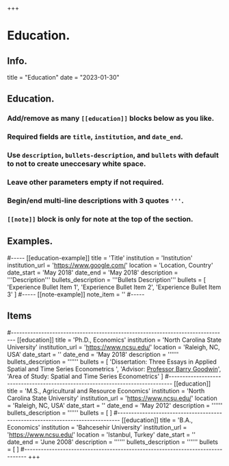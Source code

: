 +++
# Education.

## Info.
title = "Education"
date = "2023-01-30"

## Education.
### Add/remove as many `[[education]]` blocks below as you like.
### Required fields are `title`, `institution`, and `date_end`.
### Use `description`, `bullets-description`, and `bullets` with default to not to create uneccesary white space.
### Leave other parameters empty if not required.
### Begin/end multi-line descriptions with 3 quotes `'''`.
### `[[note]]` block is only for note at the top of the section.

## Examples.
#-----
[[education-example]]
  title = 'Title'
  institution = 'Institution'
  institution_url = 'https://www.google.com/'
  location = 'Location, Country'
  date_start = 'May 2018'
  date_end = 'May 2018'
  description = '''Description'''
  bullets_description = '''Bullets Description'''
  bullets = [
    'Experience Bullet Item 1',
    'Experience Bullet Item 2',
    'Experience Bullet Item 3'
    ]
#-----
[[note-example]]
  note_item = '<i class="fas fa-exclamation-triangle pr2"></i>'
#-----

## Items
#-------------------------------------------------------------------------------
[[education]]
  title = 'Ph.D., Economics'
  institution = 'North Carolina State University'
  institution_url = 'https://www.ncsu.edu/'
  location = 'Raleigh, NC, USA'
  date_start = ''
  date_end = 'May 2018'
  description = ''''''
  bullets_description = ''''''
  bullets = [
    'Dissertation: Three Essays in Applied Spatial and Time Series Econometrics <a href= "https://repository.lib.ncsu.edu/handle/1840.20/35026" target="_blank" rel="noopener"><i class="ai ai-open-access-square "></i></a>',
    'Advisor: <a href= "https://cals.ncsu.edu/agricultural-and-resource-economics/people/barry-goodwin/" target="_blank" rel="noopener">Professor Barry Goodwin</a>',
    'Area of Study: Spatial and Time Series Econometrics'
    ]
#-------------------------------------------------------------------------------
[[education]]
  title = 'M.S., Agricultural and Resource Economics'
  institution = 'North Carolina State University'
  institution_url = 'https://www.ncsu.edu/'
  location = 'Raleigh, NC, USA'
  date_start = ''
  date_end = 'May 2012'
  description = ''''''
  bullets_description = ''''''
  bullets = [
    ]
#-------------------------------------------------------------------------------
[[education]]
  title = 'B.A., Economics'
  institution = 'Bahcesehir University'
  institution_url = 'https://www.ncsu.edu/'
  location = 'Istanbul, Turkey'
  date_start = ''
  date_end = 'June 2008'
  description = ''''''
  bullets_description = ''''''
  bullets = [
    ]
#-------------------------------------------------------------------------------
+++

